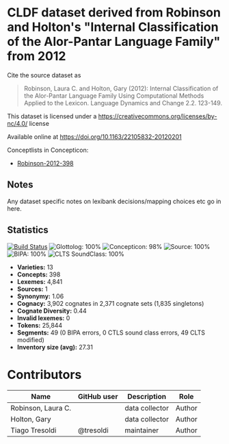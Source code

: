 # CLDF dataset derived from Robinson and Holton's "Internal Classification of the Alor-Pantar Language Family" from 2012

Cite the source dataset as

> Robinson, Laura C. and Holton, Gary (2012): Internal Classification of the Alor-Pantar Language Family Using Computational Methods Applied to the Lexicon. Language Dynamics and Change 2.2. 123-149.

This dataset is licensed under a https://creativecommons.org/licenses/by-nc/4.0/ license

Available online at  https://doi.org/10.1163/22105832-20120201


Conceptlists in Concepticon:
- [Robinson-2012-398](https://concepticon.clld.org/contributions/Robinson-2012-398)
## Notes

Any dataset specific notes on lexibank decisions/mapping choices etc go in here.


## Statistics


[![Build Status](https://travis-ci.org/lexibank/robinsonap.svg?branch=master)](https://travis-ci.org/lexibank/robinsonap)
![Glottolog: 100%](https://img.shields.io/badge/Glottolog-100%25-brightgreen.svg "Glottolog: 100%")
![Concepticon: 98%](https://img.shields.io/badge/Concepticon-98%25-green.svg "Concepticon: 98%")
![Source: 100%](https://img.shields.io/badge/Source-100%25-brightgreen.svg "Source: 100%")
![BIPA: 100%](https://img.shields.io/badge/BIPA-100%25-brightgreen.svg "BIPA: 100%")
![CLTS SoundClass: 100%](https://img.shields.io/badge/CLTS%20SoundClass-100%25-brightgreen.svg "CLTS SoundClass: 100%")

- **Varieties:** 13
- **Concepts:** 398
- **Lexemes:** 4,841
- **Sources:** 1
- **Synonymy:** 1.06
- **Cognacy:** 3,902 cognates in 2,371 cognate sets (1,835 singletons)
- **Cognate Diversity:** 0.44
- **Invalid lexemes:** 0
- **Tokens:** 25,844
- **Segments:** 49 (0 BIPA errors, 0 CTLS sound class errors, 49 CLTS modified)
- **Inventory size (avg):** 27.31

# Contributors

Name | GitHub user | Description | Role
--- | --- | --- | ---
Robinson, Laura C. | | data collector | Author
Holton, Gary | | data collector | Author
Tiago Tresoldi | @tresoldi | maintainer | Author


